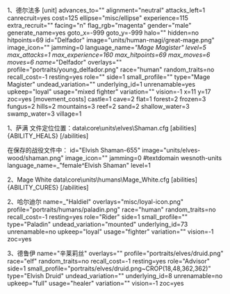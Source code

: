1、德尔法多
[unit]
			advances_to=""
			alignment="neutral"
			attacks_left=1
			canrecruit=yes
			cost=125
			ellipse="misc/ellipse"
			experience=115
			extra_recruit=""
			facing="n"
			flag_rgb="magenta"
			gender="male"
			generate_name=yes
			goto_x=-999
			goto_y=-999
			halo=""
			hidden=no
			hitpoints=69
			id="Delfador"
			image="units/human-magi/great-mage.png"
			image_icon=""
			jamming=0
			language_name=_"Mage Magister"
			level=5
			max_attacks=1
			max_experience=160
			max_hitpoints=69
			max_moves=6
			moves=6
			name=_"Delfador"
			overlays=""
			profile="portraits/young_delfador.png"
			race="human"
			random_traits=no
			recall_cost=-1
			resting=yes
			role=""
			side=1
			small_profile=""
			type="Mage Magister"
			undead_variation=""
			underlying_id=1
			unrenamable=yes
			upkeep="loyal"
			usage="mixed fighter"
			variation=""
			vision=-1
			x=11
			y=17
			zoc=yes
			[movement_costs]
				castle=1
				cave=2
				flat=1
				forest=2
				frozen=3
				fungus=2
				hills=2
				mountains=3
				reef=2
				sand=2
				shallow_water=3
				swamp_water=3
				village=1

1、萨满
文件定位位置：data\core\units\elves\Shaman.cfg
    [abilities]
        {ABILITY_HEALS}
    [/abilities]

在保存的战役文件中：
			id="Elvish Shaman-655"
			image="units/elves-wood/shaman.png"
			image_icon=""
			jamming=0
#textdomain wesnoth-units
			language_name=_"female^Elvish Shaman"
			level=1

2、Mage White
data\core\units\humans\Mage_White.cfg
    [abilities]
        {ABILITY_CURES}
    [/abilities]
	
2、哈尔迪尔
            name=_"Haldiel"
			overlays="misc/loyal-icon.png"
			profile="portraits/humans/paladin.png"
			race="human"
			random_traits=no
			recall_cost=-1
			resting=yes
			role="Rider"
			side=1
			small_profile=""
			type="Paladin"
			undead_variation="mounted"
			underlying_id=73
			unrenamable=no
			upkeep="loyal"
			usage="fighter"
			variation=""
			vision=-1
			zoc=yes

3、德鲁伊
name="辛莱莉丝"
			overlays=""
			profile="portraits/elves/druid.png"
			race="elf"
			random_traits=no
			recall_cost=-1
			resting=yes
			role="Advisor"
			side=1
			small_profile="portraits/elves/druid.png~CROP(18,48,362,362)"
			type="Elvish Druid"
			undead_variation=""
			underlying_id=8
			unrenamable=no
			upkeep="full"
			usage="healer"
			variation=""
			vision=-1
			zoc=yes